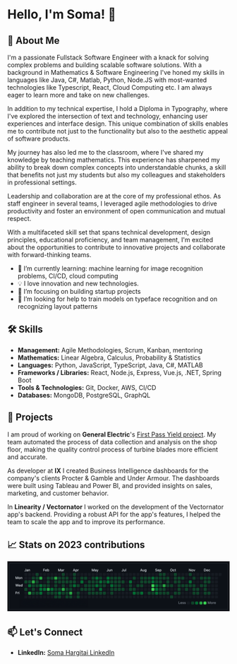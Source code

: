 # Hello, I'm Soma! 👋

## 🚀 About Me

I'm a passionate Fullstack Software Engineer with a knack for solving complex problems and building scalable software solutions. With a background in Mathematics & Software Engineering I've honed my skills in languages like Java, C#, Matlab, Python, Node.JS with most-wanted technologies like Typescript, React, Cloud Computing etc. I am always eager to learn more and take on new challenges.

In addition to my technical expertise, I hold a Diploma in Typography, where I've explored the intersection of text and technology, enhancing user experiences and interface design. This unique combination of skills enables me to contribute not just to the functionality but also to the aesthetic appeal of software products.

My journey has also led me to the classroom, where I've shared my knowledge by teaching mathematics. This experience has sharpened my ability to break down complex concepts into understandable chunks, a skill that benefits not just my students but also my colleagues and stakeholders in professional settings.

Leadership and collaboration are at the core of my professional ethos. As staff engineer in several teams, I leveraged agile methodologies to drive productivity and foster an environment of open communication and mutual respect.

With a multifaceted skill set that spans technical development, design principles, educational proficiency, and team management, I'm excited about the opportunities to contribute to innovative projects and collaborate with forward-thinking teams.

- 🌱 I’m currently learning: machine learning for image recognition problems, CI/CD, cloud computing
- 💡 I love innovation and new technologies.
- 🎯 I’m focusing on building startup projects
- 🤝 I’m looking for help to train models on typeface recognition and on recognizing layout patterns

## 🛠 Skills

- **Management:** Agile Methodologies, Scrum, Kanban, mentoring
- **Mathematics:** Linear Algebra, Calculus, Probability & Statistics
- **Languages:** Python, JavaScript, TypeScript, Java, C#, MATLAB
- **Frameworks / Libraries:** React, Node.js, Express, Vue.js, .NET, Spring Boot
- **Tools & Technologies:** Git, Docker, AWS, CI/CD
- **Databases:** MongoDB, PostgreSQL, GraphQL

## 💼 Projects

I am proud of working on **General Electric**'s [First Pass Yield project](https://youtu.be/8zS5vb8QdP0?si=bp3iEeu2MHfnbs8c). My team automated the process of data collection and analysis on the shop floor, making the quality control process of turbine blades more efficient and accurate.

As developer at **IX** I created Business Intelligence dashboards for the company's clients Procter & Gamble and Under Armour. The dashboards were built using Tableau and Power BI, and provided insights on sales, marketing, and customer behavior.

In **Linearity / Vectornator** I worked on the development of the Vectornator app's backend. Providing a robust API for the app's features, I helped the team to scale the app and to improve its performance.

## 📈 Stats on 2023 contributions

![Soma's GitHub contributions](images/2023_contributions.png)

## 📫 Let's Connect

- **LinkedIn:** [Soma Hargitai LinkedIn](https://www.linkedin.com/in/soma-hargitai-48876b97/)
